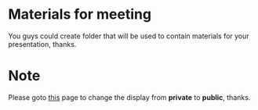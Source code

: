 # Materials for meeting
You guys could create folder that will be used to contain materials for your presentation, thanks.
# Note
Please goto [this](https://github.com/orgs/PremiLab-XJTLU/people) page to change the display from **private** to **public**, thanks.
